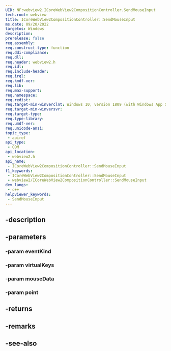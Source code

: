 ```yaml
---
UID: NF:webview2.ICoreWebView2CompositionController.SendMouseInput
tech.root: webview
title: ICoreWebView2CompositionController::SendMouseInput
ms.date: 09/20/2022
targetos: Windows
description: 
prerelease: false
req.assembly: 
req.construct-type: function
req.ddi-compliance: 
req.dll: 
req.header: webview2.h
req.idl: 
req.include-header: 
req.irql: 
req.kmdf-ver: 
req.lib: 
req.max-support: 
req.namespace: 
req.redist: 
req.target-min-winverclnt: Windows 10, version 1809 (with Windows App SDK 1.1 or later)
req.target-min-winversvr: 
req.target-type: 
req.type-library: 
req.umdf-ver: 
req.unicode-ansi: 
topic_type:
 - apiref
api_type:
 - COM
api_location:
 - webview2.h
api_name:
 - ICoreWebView2CompositionController::SendMouseInput
f1_keywords:
 - ICoreWebView2CompositionController::SendMouseInput
 - webview2/ICoreWebView2CompositionController::SendMouseInput
dev_langs:
 - c++
helpviewer_keywords:
 - SendMouseInput
---
```


## -description

## -parameters

### -param eventKind

### -param virtualKeys

### -param mouseData

### -param point

## -returns

## -remarks

## -see-also


